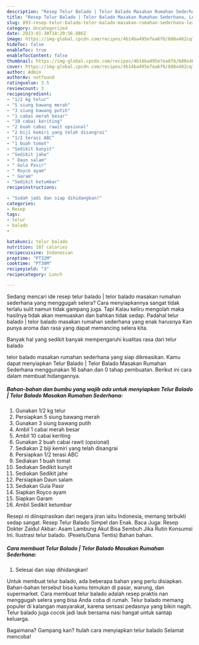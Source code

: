 ```yaml
---
description: "Resep Telur Balado | Telor Balado Masakan Rumahan Sederhana, Lezat Sekali"
title: "Resep Telur Balado | Telor Balado Masakan Rumahan Sederhana, Lezat Sekali"
slug: 893-resep-telur-balado-telor-balado-masakan-rumahan-sederhana-lezat-sekali
category: Uncategorized
date: 2023-01-30T18:29:56.886Z
image: https://img-global.cpcdn.com/recipes/4b14ba495e7ea6f6/680x482cq70/telur-balado-telor-balado-masakan-rumahan-sederhana-foto-resep-utama.jpg
hideToc: false
enableToc: true
enableTocContent: false
thumbnail: https://img-global.cpcdn.com/recipes/4b14ba495e7ea6f6/680x482cq70/telur-balado-telor-balado-masakan-rumahan-sederhana-foto-resep-utama.jpg
cover: https://img-global.cpcdn.com/recipes/4b14ba495e7ea6f6/680x482cq70/telur-balado-telor-balado-masakan-rumahan-sederhana-foto-resep-utama.jpg
author: Admin
authorAv: notfound
ratingvalue: 3.5
reviewcount: 3
recipeingredient:
- "1/2 kg telur"
- "5 siung bawang merah"
- "3 siung bawang putih"
- "1 cabai merah besar"
- "10 cabai keriting"
- "2 buah cabai rawit opsional"
- "2 biji kemiri yang telah disangrai"
- "1/2 terasi ABC"
- "1 buah tomat"
- "Sedikit kunyit"
- "Sedikit jahe"
- " Daun salam"
- " Gula Pasir"
- " Royco ayam"
- " Garam"
- "Sedikit ketumbar"
recipeinstructions:

- "Sudah jadi dan siap dihidangkan!"
categories:
- Resep
tags:
- telur
- balado
- 

katakunci: telur balado  
nutrition: 187 calories
recipecuisine: Indonesian
preptime: "PT32M"
cooktime: "PT30M"
recipeyield: "3"
recipecategory: Lunch

---
```



Sedang mencari ide resep telur balado | telor balado masakan rumahan sederhana yang menggugah selera? Cara menyiapkannya sangat tidak terlalu sulit namun tidak gampang juga. Tapi Kalau keliru mengolah maka hasilnya tidak akan memuaskan dan bahkan tidak sedap. Padahal telur balado | telor balado masakan rumahan sederhana yang enak harusnya Kan punya aroma dan rasa yang dapat memancing selera kita.


Banyak hal yang sedikit banyak mempengaruhi kualitas rasa dari telur balado 

 telor balado masakan rumahan sederhana yang siap dikreasikan. Kamu dapat menyiapkan Telur Balado | Telor Balado Masakan Rumahan Sederhana menggunakan 16 bahan dan 0 tahap pembuatan. Berikut ini cara dalam membuat hidangannya.

<!--inarticleads1-->

##### Bahan-bahan dan bumbu yang wajib ada untuk menyiapkan Telur Balado | Telor Balado Masakan Rumahan Sederhana:

1. Gunakan 1/2 kg telur
1. Persiapkan 5 siung bawang merah
1. Gunakan 3 siung bawang putih
1. Ambil 1 cabai merah besar
1. Ambil 10 cabai keriting
1. Gunakan 2 buah cabai rawit (opsional)
1. Sediakan 2 biji kemiri yang telah disangrai
1. Persiapkan 1/2 terasi ABC
1. Sediakan 1 buah tomat
1. Sediakan Sedikit kunyit
1. Sediakan Sedikit jahe
1. Persiapkan  Daun salam
1. Sediakan  Gula Pasir
1. Siapkan  Royco ayam
1. Siapkan  Garam
1. Ambil Sedikit ketumbar


Resepi ni diinspirasikan dari negara jiran iaitu Indonesia, memang terbukti sedap sangat. Resep Telur Balado Simpel dan Enak. Baca Juga: Resep Dokter Zaidul Akbar: Asam Lambung Akut Bisa Sembuh Jika Rutin Konsumsi Ini. Ilustrasi telur balado. (Pexels/Dana Tentis) Bahan bahan. 

<!--inarticleads2-->

##### Cara membuat Telur Balado | Telor Balado Masakan Rumahan Sederhana:


1. Selesai dan siap dihidangkan!

Untuk membuat telur balado, ada beberapa bahan yang perlu disiapkan. Bahan-bahan tersebut bisa kamu temukan di pasar, warung, dan supermarket. Cara membuat telur balado adalah resep praktis nan menggugah selera yang bisa Anda coba di rumah. Telur balado memang populer di kalangan masyarakat, karena sensasi pedasnya yang bikin nagih. Telur balado juga cocok jadi lauk bersama nasi hangat untuk santap keluarga. 

Bagaimana? Gampang kan? Itulah cara menyiapkan telur balado  Selamat mencoba!
